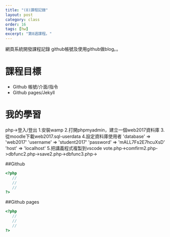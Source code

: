 ```yaml
---
title: "(8)課程記錄"
layout: post
category: class
order: 16
tags: [hw]
excerpt: "第8週課程。"
---
```

網頁系統開發課程記錄
github帳號及使用github做blog。。

# 課程目標
- Github 帳號/介面/指令
- Github pages/Jekyll

# 我的學習

php->登入/登出
1.安裝wamp
2.打開phpmyadmin，建立一個web2017資料庫
3.從moodle下載web2017.sql-userdata
4.設定資料庫使用者
 'database' => 'web2017'
 'username' => 'student2017'
 'password' => 'mALL7Fs2E7hcuXsD'
 'host' => 'localhost'
5.把講義程式複製到vscode
  vote.php->comfirm2.php->dbfunc2.php->save2.php->dbfunc3.php->

##Github



```php
<?php
   //
   //
   //
?>
```
##Github pages

```php
<?php
   //
   //
   //
?>
```


[1]: https://github.com/        "GitHub"
[2]: https://pages.github.com/  "GitHub Pages"
[3]: https://jekyllrb.com/      "Jekyll"
[4]: http://markdown.tw         "Markdown文件"
[5]: http://dillinger.io/       "Dillinger"








